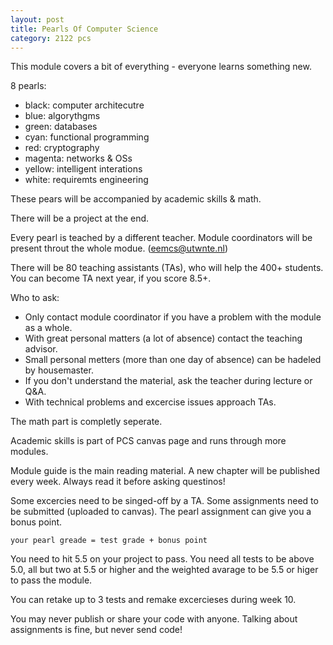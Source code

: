 ```yaml
---
layout: post
title: Pearls Of Computer Science
category: 2122 pcs
---
```


This module covers a bit of everything - everyone learns something new.

8 pearls:
 - black: computer architecutre
 - blue: algorythgms
 - green: databases
 - cyan: functional programming
 - red: cryptography
 - magenta: networks & OSs
 - yellow: intelligent interations
 - white: requiremts engineering

These pears will be accompanied by academic skills & math.

There will be a project at the end. 

Every pearl is teached by a different teacher. 
Module coordinators will be present throut the whole modue. (eemcs@utwnte.nl)

There will be 80 teaching assistants (TAs), who will help the 400+ students. You can become TA next year, if you score 8.5+.

Who to ask:
 - Only contact module coordinator if you have a problem with the module as a whole.
 - With great personal matters (a lot of absence) contact the teaching advisor.
 - Small personal metters (more than one day of absence) can be hadeled by housemaster.
 - If you don't understand the material, ask the teacher during lecture or Q&A.
 - With technical problems and excercise issues approach TAs.

The math part is completly seperate.

Academic skills is part of PCS canvas page and runs through more modules.

Module guide is the main reading material. A new chapter will be published every week. Always read it before asking questinos!

Some excercies need to be singed-off by a TA. Some assignments need to be submitted (uploaded to canvas). The pearl assignment can give you a bonus point. 

	your pearl greade = test grade + bonus point
You need to hit 5.5 on your project to pass. You need all tests to be above 5.0, all but two at 5.5 or higher and the weighted avarage to be 5.5 or higer to pass the module. 

You can retake up to 3 tests and remake excercieses during week 10. 

You may never publish or share your code with anyone. Talking about assignments is fine, but never send code!
